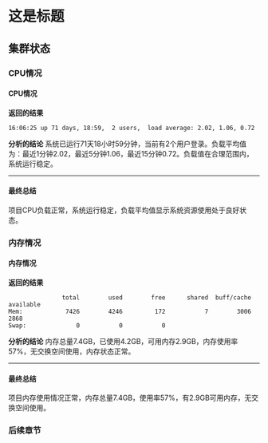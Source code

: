# 这是标题
## 集群状态

### CPU情况

#### CPU情况
**返回的结果**
```
16:06:25 up 71 days, 18:59,  2 users,  load average: 2.02, 1.06, 0.72
```
**分析的结论**
系统已运行71天18小时59分钟，当前有2个用户登录。负载平均值为：最近1分钟2.02，最近5分钟1.06，最近15分钟0.72。负载值在合理范围内，系统运行稳定。

---
#### 最终总结
项目CPU负载正常，系统运行稳定，负载平均值显示系统资源使用处于良好状态。

### 内存情况

#### 内存情况
**返回的结果**
```
               total        used        free      shared  buff/cache   available
Mem:            7426        4246         172           7        3006        2868
Swap:              0           0           0
```
**分析的结论**
内存总量7.4GB，已使用4.2GB，可用内存2.9GB，内存使用率57%，无交换空间使用，内存状态正常。

---
#### 最终总结
项目内存使用情况正常，内存总量7.4GB，使用率57%，有2.9GB可用内存，无交换空间使用。

### 后续章节
